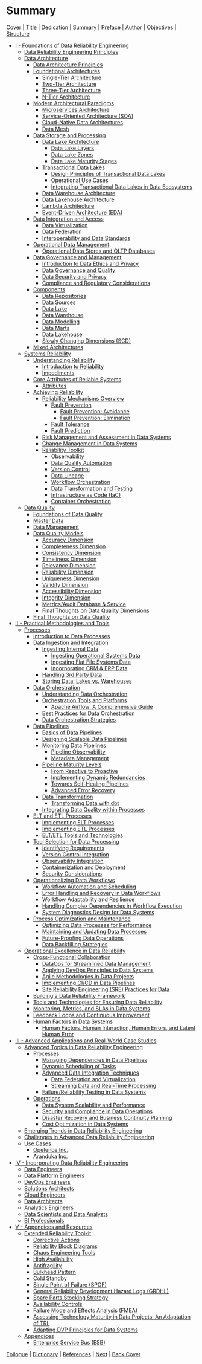 # Summary
<!-- markdownlint-disable no-empty-links -->
[Cover](./COVER.md) |
[Title](./TITLE.md) |
[Dedication](./DEDICATION.md) |
[Summary](./SUMMARY.md) |
[Preface](./PREFACE.md) |
[Author](./AUTHOR.md) |
[Objectives](./OBJECTIVES.md) |
[Structure](./STRUCTURE.md)

- [I - Foundations of Data Reliability Engineering](./FOUNDATIONS.md)
  - [Data Reliability Engineering Principles]()
  - [Data Architecture](./concepts/data_architecture.md)
    - [Data Architecture Principles]()
    - [Foundational Architectures](./concepts/data-architecture/foundational-architectures/introduction.md)
      - [Single-Tier Architecture](./concepts/data-architecture/foundational-architectures/single_tier_architecture.md)
      - [Two-Tier Architecture](./concepts/data-architecture/foundational-architectures/two_tier_architecture.md)
      - [Three-Tier Architecture](./concepts/data-architecture/foundational-architectures/three_tier_architecture.md)
      - [N-Tier Architecture](./concepts/data-architecture/foundational-architectures/n_tier_architecture.md)
    - [Modern Architectural Paradigms](./concepts/data-architecture/modern-architectural-paradigms/introduction.md)
      - [Microservices Architecture](./concepts/data-architecture/modern-architectural-paradigms/microservices_architecture.md)
      - [Service-Oriented Architecture (SOA)](./concepts/data-architecture/modern-architectural-paradigms/service_oriented_architecture.md)
      - [Cloud-Native Data Architectures](./concepts/data-architecture/modern-architectural-paradigms/cloud_native_data_architectures.md)
      - [Data Mesh](./concepts/data-architecture/modern-architectural-paradigms/data_mesh.md)
    - [Data Storage and Processing](./concepts/data-architecture/data_storage_and_processing.md)
      - [Data Lake Architecture](./concepts/data-architecture/data-lakes/architecture.md)
        - [Data Lake Layers](./concepts/data-architecture/data-lakes/layers.md)
        - [Data Lake Zones](./concepts/data-architecture/data-lakes/zones.md)
        - [Data Lake Maturity Stages](./concepts/data-architecture/data-lakes/maturity_stages.md)
      - [Transactional Data Lakes](./concepts/data-architecture/transactional-data-lakes/architecture.md)
        - [Design Principles of Transactional Data Lakes](./concepts/data-architecture/transactional-data-lakes/design_principles.md)
        - [Operational Use Cases](./concepts/data-architecture/transactional-data-lakes/operational_use_cases.md)
        - [Integrating Transactional Data Lakes in Data Ecosystems](./concepts/data-architecture/transactional-data-lakes/integration.md)
      - [Data Warehouse Architecture](./concepts/data-architecture/data_warehouse_architecture.md)
      - [Data Lakehouse Architecture](./concepts/data-architecture/data_lakehouse_architecture.md)
      - [Lambda Architecture](./concepts/data-architecture/lambda_architecture.md)
      - [Event-Driven Architecture (EDA)](./concepts/data-architecture/event_driven_architecture.md)
    - [Data Integration and Access]()
      - [Data Virtualization]()
      - [Data Federation]()
      - [Interoperability and Data Standards]()
    - [Operational Data Management]()
      - [Operational Data Stores and OLTP Databases](./concepts/data-architecture/operational_data_stores.md)
    - [Data Governance and Management]()
      - [Introduction to Data Ethics and Privacy]()
      - [Data Governance and Quality]()
      - [Data Security and Privacy]()
      - [Compliance and Regulatory Considerations]()
    - [Components]()
      - [Data Repositories]()
      - [Data Sources]()
      - [Data Lake]()
      - [Data Warehouse]()
      - [Data Modelling]()
      - [Data Marts]()
      - [Data Lakehouse]()
      - [Slowly Changing Dimensions (SCD)](./concepts/data-architecture/slowly_changing_dimensions.md)
    - [Mixed Architectures]()
  - [Systems Reliability](./concepts/systems_reliability.md)
    - [Understanding Reliability]()
      - [Introduction to Reliability]()
      - [Impediments](./concepts/systems-reliability/impediments.md)
    - [Core Attributes of Reliable Systems]()
      - [Attributes](./concepts/systems-reliability/attributes.md)
    - [Achieving Reliability]()
      - [Reliability Mechanisms Overview](./concepts/systems-reliability/mechanisms.md)
        - [Fault Prevention]()
          - [Fault Prevention: Avoidance](./concepts/systems-reliability/fault_prevention_avoidance.md)
          - [Fault Prevention: Elimination](./concepts/systems-reliability/fault_prevention_elimination.md)
        - [Fault Tolerance](./concepts/systems-reliability/fault_tolerance.md)
        - [Fault Prediction](./concepts/systems-reliability/fault_prediction.md)
      - [Risk Management and Assessment in Data Systems]()
      - [Change Management in Data Systems]()
      - [Reliability Toolkit](./concepts/systems-reliability/reliability_tools.md)
        - [Observability](./concepts/systems-reliability/observability.md)
        - [Data Quality Automation](./concepts/systems-reliability/data_quality_automation.md)
        - [Version Control](./concepts/systems-reliability/version_control_systems.md)
        - [Data Lineage](./concepts/systems-reliability/data_lineage_tools.md)
        - [Workflow Orchestration](./concepts/systems-reliability/workflow_orchestration_tools.md)
        - [Data Transformation and Testing](./concepts/systems-reliability/data_transformation_tools.md)
        - [Infrastructure as Code (IaC)](./concepts/systems-reliability/infrastructure_as_code_tools.md)
        - [Container Orchestration](./concepts/systems-reliability/container_orchestration_tools.md)
  - [Data Quality](./concepts/data_quality.md)
    - [Foundations of Data Quality](./concepts/data-quality/foundations.md)
    - [Master Data](./concepts/data-quality/master_data.md)
    - [Data Management](./concepts/data-quality/management.md)
    - [Data Quality Models](./concepts/data-quality/models.md)
      - [Accuracy Dimension](./concepts/data-quality/accuracy_dimension.md)
      - [Completeness Dimension](./concepts/data-quality/completeness_dimension.md)
      - [Consistency Dimension](./concepts/data-quality/consistency_dimension.md)
      - [Timeliness Dimension](./concepts/data-quality/timeliness_dimension.md)
      - [Relevance Dimension](./concepts/data-quality/relevance_dimension.md)
      - [Reliability Dimension](./concepts/data-quality/reliability_dimension.md)
      - [Uniqueness Dimension](./concepts/data-quality/uniqueness_dimension.md)
      - [Validity Dimension](./concepts/data-quality/validity_dimension.md)
      - [Accessibility Dimension](./concepts/data-quality/accessibility_dimension.md)
      - [Integrity Dimension](./concepts/data-quality/integrity_dimension.md)
      - [Metrics/Audit Database & Service](./concepts/data-quality/metrics_database.md)
      - [Final Thoughts on Data Quality Dimensions](./concepts/data-quality/dimensions_final_thoughts.md)
    - [Final Thoughts on Data Quality](./concepts/data-quality/final_thoughts.md)
- [II - Practical Methodologies and Tools](./PRACTICAL_METHODOLOGIES.md)
  - [Processes](./concepts/processes.md)
    - [Introduction to Data Processes]()
    - [Data Ingestion and Integration]()
      - [Ingesting Internal Data]()
        - [Ingesting Operational Systems Data]()
        - [Ingesting Flat File Systems Data]()
        - [Incorporating CRM & ERP Data]()
      - [Handling 3rd Party Data]()
      - [Storing Data: Lakes vs. Warehouses]()
    - [Data Orchestration]()
      - [Understanding Data Orchestration]()
      - [Orchestration Tools and Platforms]()
        - [Apache Airflow: A Comprehensive Guide]()
      - [Best Practices for Data Orchestration]()
      - [Data Orchestration Strategies]()
    - [Data Pipelines]()
      - [Basics of Data Pipelines]()
      - [Designing Scalable Data Pipelines]()
      - [Monitoring Data Pipelines]()
        - [Pipeline Observability]()
        - [Metadata Management]()
      - [Pipeline Maturity Levels]()
        - [From Reactive to Proactive]()
        - [Implementing Dynamic Redundancies]()
        - [Towards Self-Healing Pipelines]()
        - [Advanced Error Recovery]()
      - [Data Transformation]()
        - [Transforming Data with dbt]()
      - [Integrating Data Quality within Processes]()
    - [ELT and ETL Processes]()
      - [Implementing ELT Processes]()
      - [Implementing ETL Processes]()
      - [ELT/ETL Tools and Technologies]()
    - [Tool Selection for Data Processing]()
      - [Identifying Requirements]()
      - [Version Control Integration]()
      - [Observability Integration]()
      - [Containerization and Deployment]()
      - [Security Considerations]()
    - [Operationalizing Data Workflows]()
      - [Workflow Automation and Scheduling]()
      - [Error Handling and Recovery in Data Workflows]()
      - [Workflow Adaptability and Resilience]()
      - [Handling Complex Dependencies in Workflow Execution]()
      - [System Diagnostics Design for Data Systems]()
    - [Process Optimization and Maintenance]()
      - [Optimizing Data Processes for Performance]()
      - [Maintaining and Updating Data Processes]()
      - [Future-Proofing Data Operations]()
      - [Data Backfilling Strategies]()
  - [Operational Excellence in Data Reliability](./concepts/operations.md)
    - [Cross-Functional Collaboration]()
      - [DataOps for Streamlined Data Management]()
      - [Applying DevOps Principles to Data Systems]()
      - [Agile Methodologies in Data Projects]()
      - [Implementing CI/CD in Data Pipelines]()
      - [Site Reliability Engineering (SRE) Practices for Data]()
    - [Building a Data Reliability Framework]()
    - [Tools and Technologies for Ensuring Data Reliability]()
    - [Monitoring, Metrics, and SLAs in Data Systems]()
    - [Feedback Loops and Continuous Improvement]()
    - [Human Factors in Data Systems]()
      - [Human Factors, Human Interaction, Human Errors, and Latent Human Error]()
- [III - Advanced Applications and Real-World Case Studies](./ADVANCED_APPLICATIONS.md)
  - [Advanced Topics in Data Reliability Engineering]()
    - [Processes]()
      - [Managing Dependencies in Data Pipelines]()
      - [Dynamic Scheduling of Tasks]()
      - [Advanced Data Integration Techniques]()
        - [Data Federation and Virtualization]()
        - [Streaming Data and Real-Time Processing]()
      - [Failure/Reliability Testing in Data Systems]()
    - [Operations]()
      - [Data System Scalability and Performance]()
      - [Security and Compliance in Data Operations]()
      - [Disaster Recovery and Business Continuity Planning]()
      - [Cost Optimization in Data Systems]()
  - [Emerging Trends in Data Reliability Engineering]()
  - [Challenges in Advanced Data Reliability Engineering]()
  - [Use Cases]()
    - [Opetence Inc.](./use-cases/opetence/opetence_inc.md)
    - [Aranduka Inc.]()
- [IV - Incorporating Data Reliability Engineering](./PROFESSIONALS.md)
  - [Data Engineers]()
  - [Data Platform Engineers]()
  - [DevOps Engineers]()
  - [Solutions Architects]()
  - [Cloud Engineers]()
  - [Data Architects]()
  - [Analytics Engineers]()
  - [Data Scientists and Data Analysts]()
  - [BI Professionals]()
- [V - Appendices and Resources](./APPENDICES.md)
  - [Extended Reliability Toolkit](./concepts/systems-reliability/reliability_tools_appendice.md)
    - [Corrective Actions](./concepts/systems-reliability/corrective_actions.md)
    - [Reliability Block Diagrams](./concepts/systems-reliability/reliability_block_diagrams.md)
    - [Chaos Engineering Tools](./concepts/systems-reliability/chaos_engineering_tools.md)
    - [High Availability](./concepts/systems-reliability/high_availability.md)
    - [Antifragility](./concepts/systems-reliability/antifragility.md)
    - [Bulkhead Pattern](./concepts/systems-reliability/bulkhead_pattern.md)
    - [Cold Standby](./concepts/systems-reliability/cold_standby.md)
    - [Single Point of Failure (SPOF)](./concepts/systems-reliability/single_point_of_failure.md)
    - [General Reliability Development Hazard Logs (GRDHL)](./concepts/systems-reliability/grdhl.md)
    - [Spare Parts Stocking Strategy](./concepts/systems-reliability/spare_parts_stocking_strategy.md)
    - [Availability Controls](./concepts/systems-reliability/availability_controls.md)
    - [Failure Mode and Effects Analysis (FMEA)](./concepts/systems-reliability/fmea.md)
    - [Assessing Technology Maturity in Data Projects: An Adaptation of TRL]()
    - [Adapting DVP Principles for Data Systems]()
  - [Appendices]()
    - [Enterprise Service Bus (ESB)](./concepts/data-architecture/modern-architectural-paradigms/enterprise_service_bus.md)

[Epilogue](./EPILOGUE.md) |
[Dictionary](./DICTIONARY.md) |
[References](./REFERENCES.md) |
[Next](./NEXT.md) |
[Back Cover](./BACK_COVER.md)
<!-- markdownlint-enable no-empty-links -->